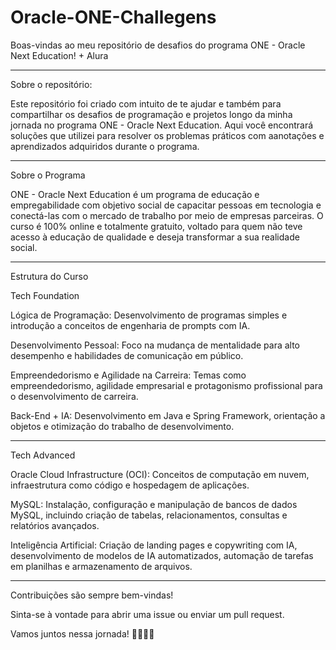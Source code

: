 # Oracle-ONE-Challegens
Boas-vindas ao meu repositório de desafios do programa ONE - Oracle Next Education! + Alura

----------------------------------------------------------------------------------------------------------------------------------------------------------------------------------------------------------------------------------------------------------------------------------------------------------------------------------------------------------
Sobre o repositório:

Este repositório foi criado com intuito de te ajudar e também para compartilhar os desafios de programação e projetos longo da minha jornada no programa ONE - Oracle Next Education. 
Aqui você encontrará soluções que utilizei para resolver os problemas práticos com aanotações e aprendizados adquiridos durante o programa.

----------------------------------------------------------------------------------------------------------------------------------------------------------------------------------------------------------------------------------------------------------------------------------------------------------------------------------------------------------
Sobre o Programa

ONE - Oracle Next Education é um programa de educação e empregabilidade com objetivo social de capacitar pessoas em tecnologia e conectá-las com o mercado de trabalho por meio de empresas parceiras. 
O curso é 100% online e totalmente gratuito, voltado para quem não teve acesso à educação de qualidade e deseja transformar a sua realidade social.

----------------------------------------------------------------------------------------------------------------------------------------------------------------------------------------------------------------------------------------------------------------------------------------------------------------------------------------------------------
Estrutura do Curso

Tech Foundation

Lógica de Programação: Desenvolvimento de programas simples e introdução a conceitos de engenharia de prompts com IA.

Desenvolvimento Pessoal: Foco na mudança de mentalidade para alto desempenho e habilidades de comunicação em público.

Empreendedorismo e Agilidade na Carreira: Temas como empreendedorismo, agilidade empresarial e protagonismo profissional para o desenvolvimento de carreira.

Back-End + IA: Desenvolvimento em Java e Spring Framework, orientação a objetos e otimização do trabalho de desenvolvimento.

----------------------------------------------------------------------------------------------------------------------------------------------------------------------------------------------------------------------------------------------------------------------------------------------------------------------------------------------------------
Tech Advanced

Oracle Cloud Infrastructure (OCI): Conceitos de computação em nuvem, infraestrutura como código e hospedagem de aplicações.

MySQL: Instalação, configuração e manipulação de bancos de dados MySQL, incluindo criação de tabelas, relacionamentos, consultas e relatórios avançados.

Inteligência Artificial: Criação de landing pages e copywriting com IA, desenvolvimento de modelos de IA automatizados, automação de tarefas em planilhas e armazenamento de arquivos.

----------------------------------------------------------------------------------------------------------------------------------------------------------------------------------------------------------------------------------------------------------------------------------------------------------------------------------------------------------

Contribuições são sempre bem-vindas! 

Sinta-se à vontade para abrir uma issue ou enviar um pull request.

Vamos juntos nessa jornada! 🚀👩🏽‍💻

